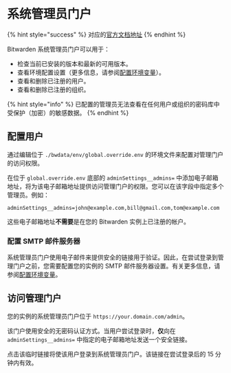 # 系统管理员门户

{% hint style="success" %}
对应的[官方文档地址](https://bitwarden.com/help/article/admin-portal/)
{% endhint %}

Bitwarden 系统管理员门户可以用于：

* 检查当前已安装的版本和最新的可用版本。
* 查看环境配置设置（更多信息，请参阅[配置环境变量](configure-environment-variables.md)）。
* 查看和删除已注册的用户。
* 查看和删除已注册的组织。

{% hint style="info" %}
已配置的管理员无法查看在任何用户或组织的密码库中受保护（加密）的敏感数据。
{% endhint %}

## 配置用户 <a href="#configure-users" id="configure-users"></a>

通过编辑位于 `./bwdata/env/global.override.env` 的环境文件来配置对管理门户的访问权限。

在位于 `global.override.env` 底部的 `adminSettings__admins=` 中添加电子邮箱地址，将为该电子邮箱地址提供访问管理门户的权限。您可以在该字段中指定多个管理员。例如：

```systemd
adminSettings__admins=john@example.com,bill@gmail.com,tom@example.com
```

这些电子邮箱地址**不需要**是在您的 Bitwarden 实例上已注册的帐户。

### 配置 SMTP 邮件服务器 <a href="#configure-smtp-mail-server" id="configure-smtp-mail-server"></a>

系统管理员门户使用电子邮件来提供安全的链接用于验证。因此，在尝试登录到管理门户之前，您需要配置您的实例的 SMTP 邮件服务器设置。有关更多信息，请参阅[配置环境变量](configure-environment-variables.md)。

## 访问管理门户 <a href="#access-the-admin-portal" id="access-the-admin-portal"></a>

您的实例的系统管理员门户位于 `https://your.domain.com/admin`。

该门户使用安全的无密码认证方式。当用户尝试登录时，**仅**向在 `adminSettings__admins=` 中指定的电子邮箱地址发送一个安全链接。

点击该临时链接将使该用户登录到系统管理员门户。该链接在尝试登录后的 15 分钟内有效。
